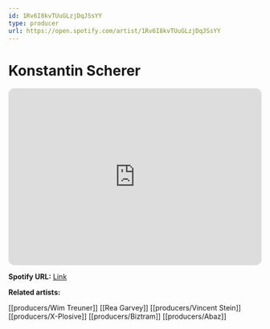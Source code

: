 ```yaml
---
id: 1Rv6I8kvTUuGLzjDqJSsYY
type: producer
url: https://open.spotify.com/artist/1Rv6I8kvTUuGLzjDqJSsYY
---
```

# Konstantin Scherer

<iframe style="border-radius:12px" src="https://open.spotify.com/embed/artist/1Rv6I8kvTUuGLzjDqJSsYY" width="100%" height="352" frameBorder="0" allowfullscreen="" allow="autoplay; clipboard-write; encrypted-media; fullscreen; picture-in-picture" loading="lazy"></iframe>

**Spotify URL:** [Link](https://open.spotify.com/artist/1Rv6I8kvTUuGLzjDqJSsYY)

**Related artists:**

[[producers/Wim Treuner]]
[[Rea Garvey]]
[[producers/Vincent Stein]]
[[producers/X-Plosive]]
[[producers/Biztram]]
[[producers/Abaz]]
